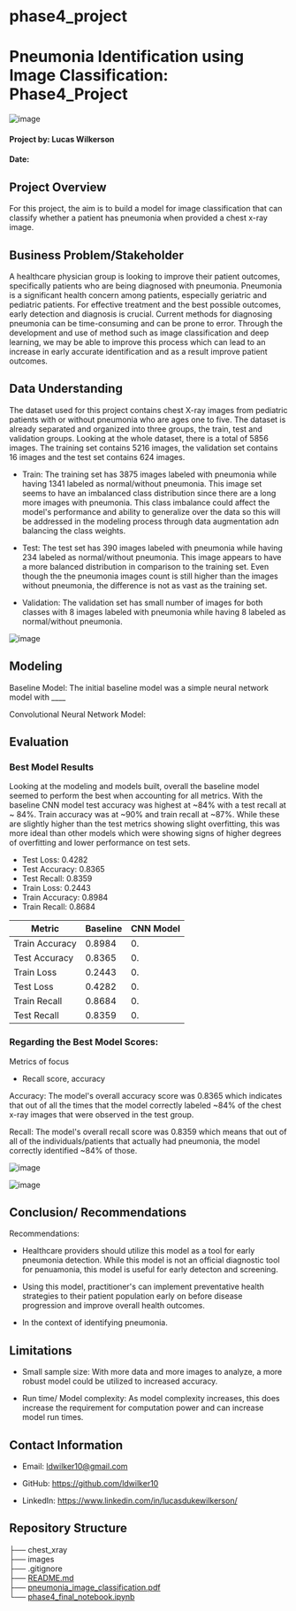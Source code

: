 # phase4_project
# Pneumonia Identification using Image Classification: Phase4_Project

![image](link)


#### Project by: Lucas Wilkerson
#### Date: 

## Project Overview
For this project, the aim is to build a model for image classification that can classify whether a patient has pneumonia when provided a chest x-ray image. 

## Business Problem/Stakeholder
A healthcare physician group is looking to improve their patient outcomes, specifically patients who are being diagnosed with pneumonia. Pneumonia is a significant health concern among patients, especially geriatric and pediatric patients. For effective treatment and the best possible outcomes, early detection and diagnosis is crucial. Current methods for diagnosing pneumonia can be time-consuming and can be prone to error. Through the development and use of method such as image classification and deep learning, we may be able to improve this process which can lead to an increase in early accurate identification and as a result improve patient outcomes.


## Data Understanding 

The dataset used for this project contains chest X-ray images from pediatric patients with or without pneumonia who are ages one to five. The dataset is already separated and organized into three groups, the train, test and validation groups. Looking at the whole dataset, there is a total of 5856 images. The training set contains 5216 images, the validation set contains 16 images and the test set contains 624 images. 

- Train: The training set has 3875 images labeled with pneumonia while having 1341 labeled as normal/without pneumonia. This image set seems to have an imbalanced class distribution since there are a long more images with pneumonia. This class imbalance could affect the model's performance and ability to generalize over the data so this will be addressed in the modeling process through data augmentation adn balancing the class weights. 
  
- Test: The test set has 390 images labeled with pneumonia while having 234 labeled as normal/without pneumonia. This image appears to have a more balanced distribution in comparison to the training set. Even though the the pneumonia images count is still higher than the images without pneumonia, the difference is not as vast as the training set.
  
- Validation: The validation set has small number of images for both classes with 8 images labeled with pneumonia while having 8 labeled as normal/without pneumonia.




![image](link)


## Modeling 

Baseline Model: The initial baseline model was a simple neural network model with ____


Convolutional Neural Network Model:


## Evaluation
### Best Model Results 

Looking at the modeling and models built, overall the baseline model seemed to perform the best when accounting for all metrics. With the baseline CNN model test accuracy was highest at ~84% with a test recall at ~ 84%. Train accuracy was at ~90% and train recall at ~87%. While these are slightly higher than the test metrics showing slight overfitting, this was more ideal than other models which were showing signs of higher degrees of overfitting and lower performance on test sets.

- Test Loss: 0.4282
- Test Accuracy: 0.8365
- Test Recall: 0.8359
- Train Loss: 0.2443
- Train Accuracy: 0.8984
- Train Recall: 0.8684



| Metric                  | Baseline                          | CNN Model                         |
|-------------------------|-----------------------------------|-----------------------------------|
| Train Accuracy          | 0.8984                            | 0.                                |
| Test Accuracy           | 0.8365                            | 0.                                |
| Train Loss              | 0.2443                            | 0.                                |
| Test Loss               | 0.4282                            | 0.                                |
| Train Recall            | 0.8684                            | 0.                                |
| Test Recall             | 0.8359                            | 0.                                |


### Regarding the Best Model Scores:
Metrics of focus
- Recall score, accuracy 

Accuracy: The model's overall accuracy score was 0.8365 which indicates that out of all the times that the model correctly labeled ~84% of the chest x-ray images that were observed in the test group.

Recall: The model's overall recall score was 0.8359 which means that out of all of the individuals/patients that actually had pneumonia, the model correctly identified ~84% of those. 
 

![image](link)


![image](link)


## Conclusion/ Recommendations 


Recommendations: 

- Healthcare providers should utilize this model as a tool for early pneumonia detection. While this model is not an official diagnostic tool for penuamonia, this model is useful for early detecton and screening. 

- Using this model, practitioner's can implement preventative health strategies to their patient population early on before disease progression and improve overall health outcomes. 

- In the context of identifying pneumonia. 


## Limitations
- Small sample size: With more data and more images to analyze, a more robust model could be utilized to increased accuracy.

- Run time/ Model complexity: As model complexity increases, this does increase the requirement for computation power and can increase model run times. 


## Contact Information

- Email: ldwilker10@gmail.com

- GitHub: https://github.com/ldwilker10

- LinkedIn: https://www.linkedin.com/in/lucasdukewilkerson/ 

## Repository Structure

├── chest_xray    
├── images   
├── .gitignore                                                                                                                   
├── [README.md](https://github.com/ldwilker10/phase4_project/blob/main/README.md)                                          
├── [pneumonia_image_classification.pdf](link)       
└── [phase4_final_notebook.ipynb](link)  